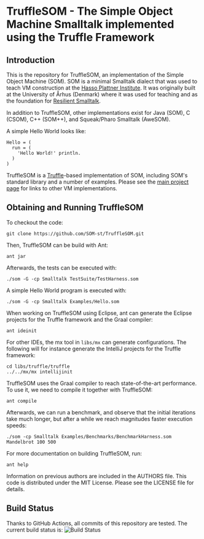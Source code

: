 TruffleSOM - The Simple Object Machine Smalltalk implemented using the Truffle Framework
=========================================================================================

Introduction
------------

This is the repository for TruffleSOM, an implementation of the Simple Object
Machine (SOM). SOM is a minimal Smalltalk dialect that was used to teach VM
construction at the [Hasso Plattner Institute][SOM]. It was originally built at
the University of Århus (Denmark) where it was used for teaching and as the
foundation for [Resilient Smalltalk][RS].

In addition to TruffleSOM, other implementations exist for Java (SOM), C (CSOM),
C++ (SOM++), and Squeak/Pharo Smalltalk (AweSOM).

A simple Hello World looks like:

```Smalltalk
Hello = (
  run = (
    'Hello World!' println.
  )
)
```

TruffleSOM is a [Truffle][T]-based implementation of SOM, including SOM's
standard library and a number of examples. Please see the [main project
page][SOM] for links to other VM implementations.

Obtaining and Running TruffleSOM
--------------------------------

To checkout the code:

    git clone https://github.com/SOM-st/TruffleSOM.git

Then, TruffleSOM can be build with Ant:

    ant jar

Afterwards, the tests can be executed with:

    ./som -G -cp Smalltalk TestSuite/TestHarness.som
   
A simple Hello World program is executed with:

    ./som -G -cp Smalltalk Examples/Hello.som

When working on TruffleSOM using Eclipse, ant can generate the Eclipse projects
for the Truffle framework and the Graal compiler:

    ant ideinit

For other IDEs, the mx tool in `libs/mx` can generate configurations.
The following will for instance generate the IntelliJ projects for
the Truffle framework:

    cd libs/truffle/truffle
    ../../mx/mx intellijinit

TruffleSOM uses the Graal compiler to reach state-of-the-art performance.
To use it, we need to compile it together with TruffleSOM:

    ant compile

Afterwards, we can run a benchmark, and observe that the initial iterations
take much longer, but after a while we reach magnitudes faster execution speeds:

    ./som -cp Smalltalk Examples/Benchmarks/BenchmarkHarness.som Mandelbrot 100 500

For more documentation on building TruffleSOM, run:

    ant help

Information on previous authors are included in the AUTHORS file. This code is
distributed under the MIT License. Please see the LICENSE file for details.


Build Status
------------

Thanks to GitHub Actions, all commits of this repository are tested.
The current build status is: ![Build Status](https://github.com/SOM-st/TruffleSOM/actions/workflows/ci.yml/badge.svg)

 [SOM]: https://www.hpi.uni-potsdam.de/hirschfeld/projects/som/
 [SOMst]: https://github.com/SOM-st/TruffleSOM/actions
 [RS]:  https://dx.doi.org/10.1016/j.cl.2005.02.003
 [T]:   https://www.christianwimmer.at/Publications/Wuerthinger12a/
